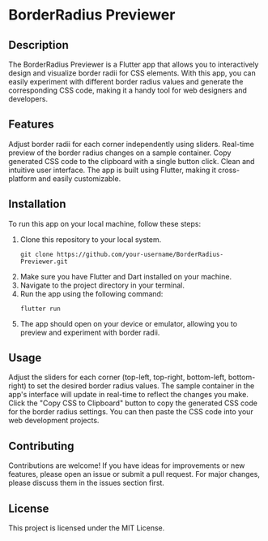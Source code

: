# **BorderRadius Previewer**

## **Description**
The BorderRadius Previewer is a Flutter app that allows you to interactively design and visualize border radii for CSS elements. With this app, you can easily experiment with different border radius values and generate the corresponding CSS code, making it a handy tool for web designers and developers.

## **Features**
Adjust border radii for each corner independently using sliders.
Real-time preview of the border radius changes on a sample container.
Copy generated CSS code to the clipboard with a single button click.
Clean and intuitive user interface.
The app is built using Flutter, making it cross-platform and easily customizable.

## **Installation**
To run this app on your local machine, follow these steps:

1. Clone this repository to your local system.
   ```
   git clone https://github.com/your-username/BorderRadius-Previewer.git
   ```
2. Make sure you have Flutter and Dart installed on your machine.
3. Navigate to the project directory in your terminal.
4. Run the app using the following command:
   ```
   flutter run
   ```
5. The app should open on your device or emulator, allowing you to preview and experiment with border radii.

## **Usage**
Adjust the sliders for each corner (top-left, top-right, bottom-left, bottom-right) to set the desired border radius values.
The sample container in the app's interface will update in real-time to reflect the changes you make.
Click the "Copy CSS to Clipboard" button to copy the generated CSS code for the border radius settings.
You can then paste the CSS code into your web development projects.

## **Contributing**
Contributions are welcome! If you have ideas for improvements or new features, please open an issue or submit a pull request. For major changes, please discuss them in the issues section first.

## **License**
This project is licensed under the MIT License.
